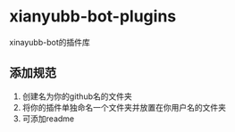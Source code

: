 # xianyubb-bot-plugins
xinayubb-bot的插件库

## 添加规范 

1. 创建名为你的github名的文件夹
2. 将你的插件单独命名一个文件夹并放置在你用户名的文件夹
3. 可添加readme